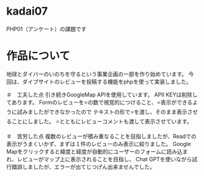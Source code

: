 # kadai07
PHP01（アンケート）の課題です

# 作品について
地球とダイバーのいのちを守るという事業企画の一部を作り始めています。
今回は、ダイブサイトのレビューを投稿する機能をphpを使って実装しました。

＃　工夫した点
引き続きGoogleMap APIを使用しています。
APII  KEYは削除してあります。
Formのレビューを⭐️の数で視覚的につけること、⭐️表示ができるように試みましたができなかったので
テキストの形で⭐️を渡し、そのまま表示させることにしました。
⭐️とともにレビューコメントも渡して表示させています。

＃　苦労した点
複数のレビューが積み重なることを目指しましたが、Readでの表示がうまくいかず、まずは１件のレビューのみ表示に絞りました。
Google Mapをクリックすると緯度と経度が自動的にユーザーのフォームに読み込まれ、レビューがマップ上に表示されることを目指し、
Chat GPTを使いながら試行錯誤しましたが、エラーが出てじつげん出来ませんでした。
